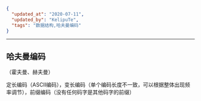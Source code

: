 ```json
{
  "updated_at": "2020-07-11",
  "updated_by": "KelipuTe",
  "tags": "数据结构,哈夫曼编码"
}
```

---

## 哈夫曼编码

（霍夫曼、赫夫曼）

定长编码（ASCII编码），变长编码（单个编码长度不一致，可以根据整体出现频率调节），前缀编码（没有任何码字是其他码字的前缀）